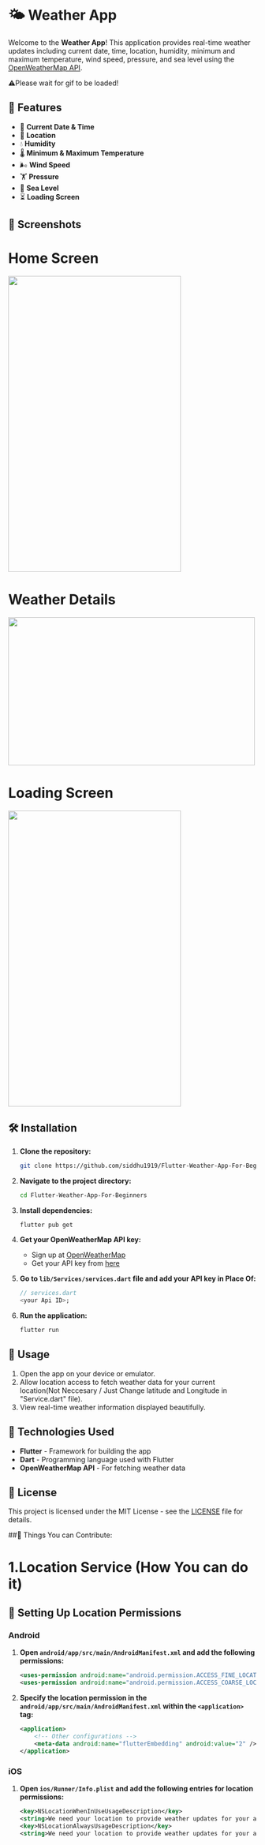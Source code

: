 
# 🌤️ Weather App

Welcome to the **Weather App**! This application provides real-time weather updates including current date, time, location, humidity, minimum and maximum temperature, wind speed, pressure, and sea level using the [OpenWeatherMap API](https://openweathermap.org/api).

⚠️Please wait for gif to be loaded!


## 🚀 Features

- 📅 **Current Date & Time**
- 📍 **Location**
- 💧 **Humidity**
- 🌡️ **Minimum & Maximum Temperature**
- 🌬️ **Wind Speed**
- 🏋️ **Pressure**
- 🌊 **Sea Level**
- ⏳ **Loading Screen**

## 📸 Screenshots

# Home Screen     

<img src="https://github.com/siddhu1919/Flutter-Weather-App-For-Beginners/assets/85176765/164b2118-ebcd-4e48-82e5-6aa0fdc85bd9"  width="350" height="600" />


# Weather Details

<img src="https://github.com/siddhu1919/Flutter-Weather-App-For-Beginners/assets/85176765/e6d86b67-7009-4ac4-9733-08b6a69ccc90"  width="500" height="300" />

# Loading Screen 

<img src="https://github.com/siddhu1919/Flutter-Weather-App-For-Beginners/assets/85176765/fc69572c-106e-4760-a97c-5946368c144e"  width="350" height="600" />


## 🛠️ Installation

1. **Clone the repository:**
    ```bash
    git clone https://github.com/siddhu1919/Flutter-Weather-App-For-Beginners.git
    ```
2. **Navigate to the project directory:**
    ```bash
    cd Flutter-Weather-App-For-Beginners
    ```
3. **Install dependencies:**
    ```bash
    flutter pub get
    ```
4. **Get your OpenWeatherMap API key:**
    - Sign up at [OpenWeatherMap](https://home.openweathermap.org/users/sign_up)
    - Get your API key from [here](https://home.openweathermap.org/api_keys)

5. **Go to `lib/Services/services.dart` file and add your API key in Place Of:**
    ```dart
    // services.dart
    <your Api ID>;
    ```

6. **Run the application:**
    ```bash
    flutter run 
    ```

## 📖 Usage

1. Open the app on your device or emulator.
2. Allow location access to fetch weather data for your current location(Not Neccesary / Just Change latitude and Longitude in "Service.dart" file).
3. View real-time weather information displayed beautifully.

## 🔧 Technologies Used

- **Flutter** - Framework for building the app
- **Dart** - Programming language used with Flutter
- **OpenWeatherMap API** - For fetching weather data

## 📝 License

This project is licensed under the MIT License - see the [LICENSE](LICENSE) file for details.





##🤝 Things You can Contribute:

# 1.Location Service (How You can do it)
## 📲 Setting Up Location Permissions

### Android

1. **Open `android/app/src/main/AndroidManifest.xml` and add the following permissions:**
    ```xml
    <uses-permission android:name="android.permission.ACCESS_FINE_LOCATION" />
    <uses-permission android:name="android.permission.ACCESS_COARSE_LOCATION" />
    ```

2. **Specify the location permission in the `android/app/src/main/AndroidManifest.xml` within the `<application>` tag:**
    ```xml
    <application>
        <!-- Other configurations -->
        <meta-data android:name="flutterEmbedding" android:value="2" />
    </application>
    ```

### iOS

1. **Open `ios/Runner/Info.plist` and add the following entries for location permissions:**
    ```xml
    <key>NSLocationWhenInUseUsageDescription</key>
    <string>We need your location to provide weather updates for your area.</string>
    <key>NSLocationAlwaysUsageDescription</key>
    <string>We need your location to provide weather updates for your area.</string>
    ```


